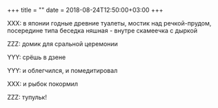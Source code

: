 +++
title = ""
date = 2018-08-24T12:50:00+03:00
+++

XXX: в японии годные древние туалеты, мостик над речкой-прудом, посередине типа беседка няшная - внутре скамеечка с дыркой


ZZZ: домик для сральной церемонии


YYY: срёшь в дзене


YYY: и облегчился, и помедитировал


XXX: и рыбок покормил


ZZZ: тупульк!


